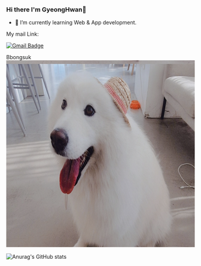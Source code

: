 ### Hi there I'm GyeongHwan👋
- 🌱 I’m currently learning Web & App development.

My mail Link:

 [![Gmail Badge](https://img.shields.io/badge/Gmail-d14836?style=flat-square&logo=Gmail&logoColor=white&link=mailto:ghksdlajwu@gmail.com)](mailto:ghksdlajwu@gmail.com)</br>



Bbongsuk</br>
<img src="background.png" width="700" height="500"/>

	
<!--
**ParkGyeongHwan/ParkGyeongHwan** is a ✨ _special_ ✨ repository because its `README.md` (this file) appears on your GitHub profile.
Here are some ideas to get you started:-->



![Anurag's GitHub stats](https://github-readme-stats.vercel.app/api?username=ParkGyeongHwan&show_icons=true&theme=radical)





